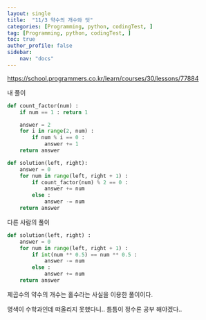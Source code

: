 ```yaml
---
layout: single
title:  "11/3 약수의 개수와 덧"
categories: [Programming, python, codingTest, ]
tag: [Programming, python, codingTest, ]
toc: true
author_profile: false
sidebar:
    nav: "docs"
---
```


https://school.programmers.co.kr/learn/courses/30/lessons/77884



내 풀이

```python
def count_factor(num) :
    if num == 1 : return 1

    answer = 2
    for i in range(2, num) :
        if num % i == 0 :
            answer += 1
    return answer

def solution(left, right):
    answer = 0
    for num in range(left, right + 1) :
        if count_factor(num) % 2 == 0 :
            answer += num
        else :
            answer -= num
    return answer
```



다른 사람의 풀이

```python
def solution(left, right) :
    answer = 0
    for num in range(left, right + 1) :
        if int(num ** 0.5) == num ** 0.5 :
            answer -= num
		else :
            answer += num
	return answer
```

제곱수의 약수의 개수는 홀수라는 사실을 이용한 풀이이다.

명색이 수학과인데 떠올리지 못했다니.. 틈틈이 정수론 공부 해야겠다..